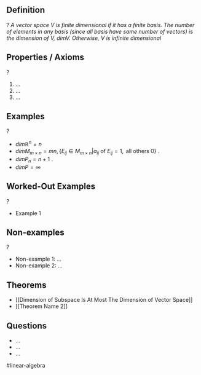 
## Definition
?
*A vector space V is finite dimensional if it has a finite basis. The number of elements in any basis (since all basis have same number of vectors) is the dimension of V, $dim V$. Otherwise, V is infinite dimensional*

## Properties / Axioms
?
1. ...
2. ...
3. ...

## Examples
?
- $dim\mathbb{R}^n=n$
- $dimM_{m\times n}=mn, \{ E_{ij} \in M_{m \times n}|a_{ij} \text{ of } E_{ij}=1, \text{ all others 0} \}$
.
- $dimP_{n}=n+1$
.
- $dimP=\infty$
<!--SR:!2025-06-17,4,270-->

## Worked-Out Examples
?
- Example 1

## Non-examples
?
- Non-example 1: ...
- Non-example 2: ...

## Theorems
- [[Dimension of Subspace Is At Most The Dimension of Vector Space]]
- [[Theorem Name 2]]

## Questions
- ...
- ...
- ...



#linear-algebra